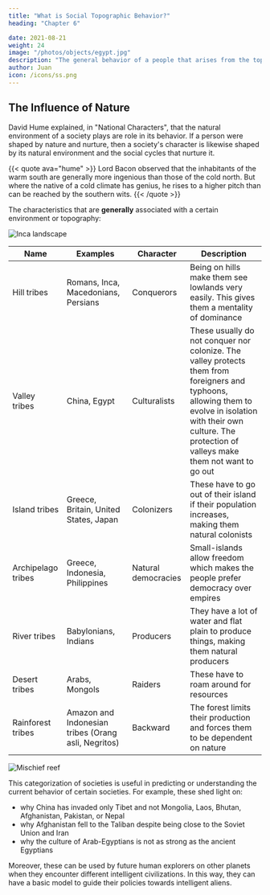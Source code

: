 ```yaml
---
title: "What is Social Topographic Behavior?"
heading: "Chapter 6"

date: 2021-08-21
weight: 24
image: "/photos/objects/egypt.jpg"
description: "The general behavior of a people that arises from the topography of their homeland"
author: Juan
icon: /icons/ss.png
---
```



## The Influence of Nature

David Hume explained, in "National Characters", that the natural environment of a society plays are role in its behavior. If a person were shaped by nature and nurture, then a society's character is likewise shaped by its natural environment and the social cycles that nurture it.

{{< quote ava="hume" >}}
Lord Bacon observed that the inhabitants of the warm south are generally more ingenious than those of the cold north. But where the native of a cold climate has genius, he rises to a higher pitch than can be reached by the southern wits.
{{< /quote >}}

The characteristics that are **generally** associated with a certain environment or topography:

![Inca landscape](https://res.cloudinary.com/nara/image/upload/v1567936990/photos/incacroplowres.jpg)

Name | Examples | Character | Description
--- | --- | --- | ---
Hill tribes | Romans, Inca, Macedonians, Persians | Conquerors | Being on hills make them see lowlands very easily. This gives them a mentality of dominance
Valley tribes | China, Egypt | Culturalists | These usually do not conquer nor colonize. The valley protects them from foreigners and typhoons, allowing them to evolve in isolation with their own culture. The protection of valleys make them not want to go out
Island tribes | Greece, Britain, United States, Japan | Colonizers | These have to go out of their island if their population increases, making them natural colonists
Archipelago tribes | Greece, Indonesia, Philippines | Natural democracies | Small-islands allow freedom which makes the people prefer democracy over empires
River tribes | Babylonians, Indians | Producers | They have a lot of water and flat plain to produce things, making them natural producers
Desert tribes | Arabs, Mongols | Raiders | These have to roam around for resources
Rainforest tribes | Amazon and Indonesian tribes (Orang asli, Negritos) | Backward | The forest limits their production and forces them to be dependent on nature


<!-- In its long history, Egypt seemed to want to conquer only a few times and never even made it into Turkey nor Persia -->
![Mischief reef](https://sorasystem.sirv.com/photos/mischief600.jpg)

This categorization of societies is useful in predicting or understanding the current behavior of certain societies. For example, these shed light on:

- why China has invaded only Tibet and not Mongolia, Laos, Bhutan, Afghanistan, Pakistan, or Nepal
- why Afghanistan fell to the Taliban despite being close to the Soviet Union and Iran 
- why the culture of Arab-Egyptians is not as strong as the ancient Egyptians 

Moreover, these can be used by future human explorers on other planets when they encounter different intelligent civilizations. In this way, they can have a basic model to guide their policies towards intelligent aliens.

<!--   part David Hume’s method of assigning physical and metaphysical causes to the observable characteristics of groups of humans, as races.

It is one of the many factors that make up the social cycle theory of my proposed science, which aims to predict man-made events from human mental patterns — since mentality creates reality and since mentality (a constant force called Shiva or Yang) is bound by the universe (a constant force called Shakti or Yin), then history is cyclical and predictable (just as the seasons are cyclical and predictable because heat (a constant force from the sun) is bound by the rotation and revolution of the Earth (through a constant force of the sun’s gravity). -->
